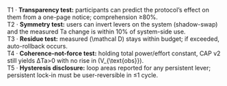 T1 · **Transparency test:** participants can predict the protocol’s effect on them from a one-page notice; comprehension ≥80%.  
T2 · **Symmetry test:** users can invert levers on the system (shadow-swap) and the measured Ta change is within 10% of system-side use.  
T3 · **Residue test:** measured \(\mathcal D\) stays within budget; if exceeded, auto-rollback occurs.  
T4 · **Coherence-not-force test:** holding total power/effort constant, CAP v2 still yields ΔTa>0 with no rise in \(V_{\text{obs}}\).  
T5 · **Hysteresis disclosure:** loop areas reported for any persistent lever; persistent lock-in must be user-reversible in ≤1 cycle.